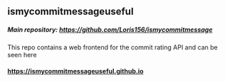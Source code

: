## ismycommitmessageuseful

##### Main repository: https://github.com/Loris156/ismycommitmessage

This repo contains a web frontend for the commit rating API and can be seen here
#### https://ismycommitmessageuseful.github.io
